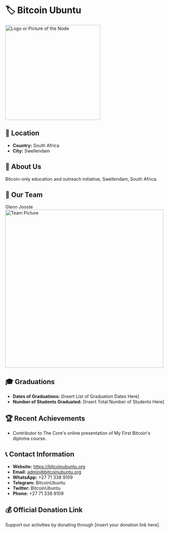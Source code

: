 # 🏷️ Bitcoin Ubuntu
<img src="https://avatars.githubusercontent.com/u/123870051?v=4" width="300" alt="Logo or Picture of the Node"> <!-- 1 picture maximum -->

## 📍 Location
- **Country:** South Africa
- **City:** Swellendam

## 📖 About Us
Bitcoin-only education and outreach initiative, Swellendam, South Africa.

## 👥 Our Team
Glenn Jooste
<img src="" width="500" alt="Team Picture"> <!-- 1 picture maximum -->

## 🎓 Graduations
- **Dates of Graduations:** [Insert List of Graduation Dates Here]
- **Number of Students Graduated:** [Insert Total Number of Students Here]

## 🏆 Recent Achievements
- Contributor to The Core's online presentation of My First Bitcoin's diploma course.

## 📞 Contact Information
- **Website:** https://bitcoinubuntu.org
- **Email:** admin@bitcoinubuntu.org
- **WhatsApp:** +27 71 338 9109
- **Telegram:** BitcoinUbuntu
- **Twitter:** BitcoinUbuntu
- **Phone:** +27 71 338 9109

## 💰 Official Donation Link
Support our activities by donating through [insert your donation link here].
